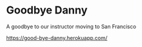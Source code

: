 # Goodbye Danny

A goodbye to our instructor moving to San Francisco 

https://good-bye-danny.herokuapp.com/